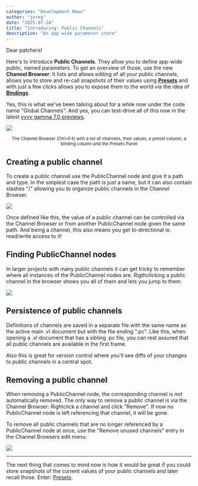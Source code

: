 ```yaml
---
categories: "Development News"
author: "joreg"
date: "2025-07-24"
title: "Introducing: Public Channels"
description: "An app wide parameter store"
---
```


Dear patchers!

Here's to introduce **Public Channels**. They allow you to define app-wide public, named parameters. To get an overview of those, use the new **Channel Browser**: It lists and allows editing of all your public channels, allows you to store and re-call snapshots of their values using **[Presets](../introducing-presets-and-transitions/)** and with just a few clicks allows you to expose them to the world via the idea of **[Bindings](../introducing-channel-bindings/)**.

Yes, this is what we've been talking about for a while now under the code name "Global Channels". And yes, you can test-drive all of this now in the latest [vvvv gamma 7.0 previews](https://vvvv.org/download/).

![](channel-browser.png)
<center><small>The Channel Browser (Ctrl+F4) with a list of channels, their values, a preset column, a binding column and the Presets Panel</small></center>

## Creating a public channel

To create a public channel use the PublicChannel node and give it a path and type. In the simplest case the path is just a name, but it can also contain slashes "/" allowing you to organize public channels in the Channel Browser.

![](public-channels.png)

Once defined like this, the value of a public channel can be controlled via the Channel Browser or from another PublicChannel node given the same path. And being a channel, this also means you get bi-directional ie. read/write access to it!

## Finding PublicChannel nodes
In larger projects with many public channels it can get tricky to remember where all instances of the PublicChannel nodes are. Rigthclicking a public channel in the browser shows you all of them and lets you jump to them.

![](finding-nodes.png)

## Persistence of public channels

Definitions of channels are saved in a separate file with the same name as the active main .vl document but with the file ending ".pc". Like this, when opening a .vl document that has a sibling .pc file, you can rest assured that all public channels are available in the first frame.

Also this is great for version control where you'll see diffs of your changes to public channels in a central spot.

## Removing a public channel

When removing a PublicChannel node, the corresponding channel is *not* automatically removed. The only way to remove a public channel is via the Channel Browser: Rightclick a channel and click "Remove". If now no PublicChannel node is left referencing that channel, it will be gone.

To remove all public channels that are no longer referenced by a PublicChannel node at once, use the "Remove unused channels" entry in the Channel Browsers edit menu:

![](edit-menu.png)

---

The next thing that comes to mind now is how it would be great if you could store snapshots of the current values of your public channels and later recall those. Enter: [Presets](../introducing-presets-and-transitions/). 
